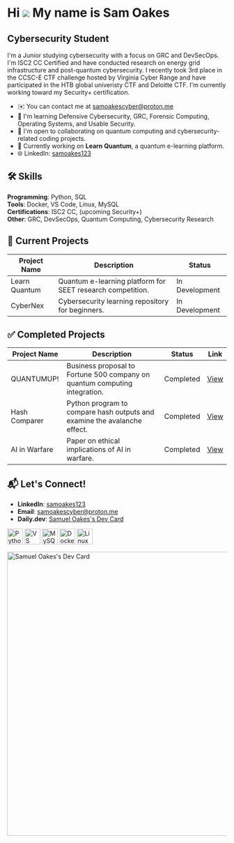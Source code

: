 # Hi ![](https://user-images.githubusercontent.com/18350557/176309783-0785949b-9127-417c-8b55-ab5a4333674e.gif) My name is Sam Oakes

## Cybersecurity Student

I'm a Junior studying cybersecurity with a focus on GRC and DevSecOps. I'm ISC2 CC Certified and have conducted research on energy grid infrastructure and post-quantum cybersecurity. I recently took 3rd place in the CCSC-E CTF challenge hosted by Virginia Cyber Range and have participated in the HTB global univeristy CTF and Deloitte CTF. I'm currently working toward my Security+ certification.

- ✉️  You can contact me at [samoakescyber@proton.me](mailto:samoakescyber@proton.me)
- 🧠  I'm learning Defensive Cybersecurity, GRC, Forensic Computing, Operating Systems, and Usable Security.
- 🤝  I'm open to collaborating on quantum computing and cybersecurity-related coding projects.
- 🔭  Currently working on **Learn Quantum**, a quantum e-learning platform.
- 🌐  LinkedIn: [samoakes123](https://www.linkedin.com/in/samoakes123)

## 🛠️ Skills

**Programming**: Python, SQL  
**Tools**: Docker, VS Code, Linux, MySQL  
**Certifications**: ISC2 CC, (upcoming Security+)  
**Other**: GRC, DevSecOps, Quantum Computing, Cybersecurity Research

## 🚀 Current Projects

| Project Name   | Description                                                                 | Status         |
|----------------|-----------------------------------------------------------------------------|----------------|
| Learn Quantum  | Quantum e-learning platform for SEET research competition.                 | In Development |
| CyberNex       | Cybersecurity learning repository for beginners.                           | In Development |

## ✅ Completed Projects

| Project Name   | Description                                                                 | Status    | Link                                                                 |
|----------------|-----------------------------------------------------------------------------|-----------|----------------------------------------------------------------------|
| QUANTUMUP!     | Business proposal to Fortune 500 company on quantum computing integration. | Completed | [View](https://blackpenguin46.github.io/quantum-paper/)             |
| Hash Comparer  | Python program to compare hash outputs and examine the avalanche effect.    | Completed | [View](https://github.com/Blackpenguin46/Hash-comparer)             |
| AI in Warfare  | Paper on ethical implications of AI in warfare.                            | Completed | [View](https://github.com/Blackpenguin46/AIinwarfare/blob/main/AIinwarfare.pdf) |

## 📬 Let's Connect!
- **LinkedIn**: [samoakes123](https://www.linkedin.com/in/samoakes123)
- **Email**: [samoakescyber@proton.me](mailto:samoakescyber@proton.me)
- **Daily.dev**: [Samuel Oakes's Dev Card](https://app.daily.dev/samueloakes)

<p align="left">
  <a href="https://www.python.org/" target="_blank" rel="noreferrer"><img src="https://raw.githubusercontent.com/danielcranney/readme-generator/main/public/icons/skills/python-colored.svg" width="36" height="36" alt="Python" /></a>
  <a href="https://code.visualstudio.com/" target="_blank" rel="noreferrer"><img src="https://raw.githubusercontent.com/danielcranney/readme-generator/main/public/icons/skills/visualstudiocode.svg" width="36" height="36" alt="VS Code" /></a>
  <a href="https://www.mysql.com/" target="_blank" rel="noreferrer"><img src="https://raw.githubusercontent.com/danielcranney/readme-generator/main/public/icons/skills/mysql-colored.svg" width="36" height="36" alt="MySQL" /></a>
  <a href="https://www.docker.com/" target="_blank" rel="noreferrer"><img src="https://raw.githubusercontent.com/danielcranney/readme-generator/main/public/icons/skills/docker-colored.svg" width="36" height="36" alt="Docker" /></a>
  <a href="https://www.linux.org" target="_blank" rel="noreferrer"><img src="https://raw.githubusercontent.com/danielcranney/readme-generator/main/public/icons/skills/linux-colored.svg" width="36" height="36" alt="Linux" /></a>
</p>

<a href="https://app.daily.dev/samueloakes"><img src="https://api.daily.dev/devcards/v2/Ufzyf8EWEWsMOVqiXioGk.png?r=ssd&type=wide" width="652" alt="Samuel Oakes's Dev Card"/></a>              
                   

<!---
Blackpenguin46/Blackpenguin46 is a ✨ special ✨ repository because its `README.md` (this file) appears on your GitHub profile.
You can click the Preview link to take a look at your changes.
--->
